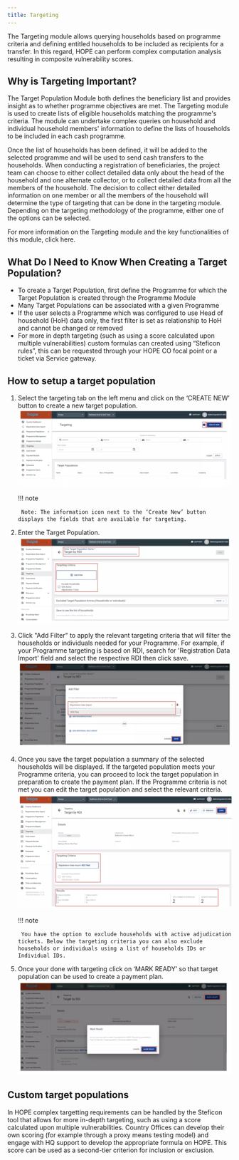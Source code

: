 ```yaml
---
title: Targeting
---
```

The Targeting module allows querying households based on programme criteria and defining entitled households to be included as recipients for a transfer. In this regard, HOPE can perform complex computation analysis resulting in composite vulnerability scores.  

## Why is Targeting Important?
The Target Population Module both defines the beneficiary list and provides insight as to whether programme objectives are met. The Targeting module is used to create lists of eligible households matching the programme's criteria. The module can undertake complex queries on household and individual household members' information to define the lists of households to be included in each cash programme. 

Once the list of households has been defined, it will be added to the selected programme and will be used to send cash transfers to the households. When conducting a registration of beneficiaries, the project team can choose to either collect detailed data only about the head of the household and one alternate collector, or to collect detailed data from all the members of the household. The decision to collect either detailed information on one member or all the members of the household will determine the type of targeting that can be done in the targeting module. Depending on the targeting methodology of the programme, either one of the options can be selected. 

For more information on the Targeting module and the key functionalities of this module, click here.  

## What Do I Need to Know When Creating a Target Population?

- To create a Target Population, first define the Programme for which the Target Population is created through the Programme Module
- Many Target Populations can be associated with a given Programme
- If the user selects a Programme which was configured to use Head of household (HoH) data only, the first filter is set as relationship to HoH and cannot be changed or removed
- For more in depth targeting (such as using a score calculated upon multiple vulnerabilities) custom formulas can created using “Steficon rules”, this can be requested through your HOPE CO focal point or a ticket via Service gateway.


## How to setup a target population

1. Select the targeting tab on the left menu and click on the ‘CREATE NEW’ button to create a new target population.
    ![Image](_screenshots/targeting/1.png)

    !!! note
    
        Note: The information icon next to the ‘Create New’ button displays the fields that are available for targeting. 

1. Enter the Target Population.
    ![Image](_screenshots/targeting/2.png)

4. Click "Add Filter" to apply the relevant targeting criteria that will filter the households or individuals needed for your Programme. For example, if your Programme targeting is based on RDI, search for 'Registration Data Import' field and select the respective RDI then click save.
    ![Image](_screenshots/targeting/3.png)

4. Once you save the target population a summary of the selected households will be displayed. If the targeted population meets your Programme criteria, you can proceed to lock the target population in preparation to create the payment plan. If the Programme criteria is not met you can edit the target population and select the relevant criteria.
    ![Image](_screenshots/targeting/4.png)

    !!! note
    
        You have the option to exclude households with active adjudication tickets. Below the targeting criteria you can also exclude households or individuals using a list of households IDs or Individual IDs. 

5. Once your done with targeting click on ‘MARK READY’ so that target population can be used to create a payment plan.
    ![Image](_screenshots/targeting/5.png)

## Custom target populations

In HOPE complex targetting requirements can be handled by the Steficon tool that allows for more in-depth targeting, such as using a score calculated upon multiple vulnerabilities. Country Offices can develop their own scoring (for example through a proxy means testing model) and engage with HQ support to develop the appropriate formula on HOPE. This score can be used as a second-tier criterion for inclusion or exclusion. 
